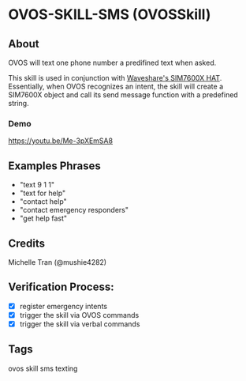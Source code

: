 # OVOS-SKILL-SMS (OVOSSkill)

## About
OVOS will text one phone number a predifined text when asked. 

This skill is used in conjunction with [Waveshare's SIM7600X HAT](https://www.waveshare.com/sim7600a-h-4g-hat.htm). Essentially, when OVOS recognizes an intent, the skill will create a SIM7600X object and call its send message function with a predefined string.
### Demo
https://youtu.be/Me-3pXEmSA8

## Examples Phrases
- "text 9 1 1"
- "text for help"
- "contact help"
- "contact emergency responders"
- "get help fast"

## Credits
Michelle Tran (@mushie4282)

## Verification Process:
- [x] register emergency intents
- [x] trigger the skill via OVOS commands
- [x] trigger the skill via verbal commands

## Tags
ovos skill sms texting
